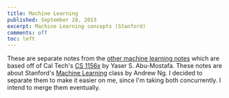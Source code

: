 ```yaml
---
title: Machine Learning
published: September 28, 2013
excerpt: Machine Learning concepts (Stanford)
comments: off
toc: left
---
```


These are separate notes from the [other machine learning notes](/notes/machine-learning/) which are based off of Cal Tech's [CS 1156x](https://www.edx.org/course/caltechx/cs1156x/learning-data/1120) by Yaser S. Abu-Mostafa. These notes are about Stanford's [Machine Learning](https://www.coursera.org/course/ml) class by Andrew Ng. I decided to separate them to make it easier on me, since I'm taking both concurrently. I intend to merge them eventually.

